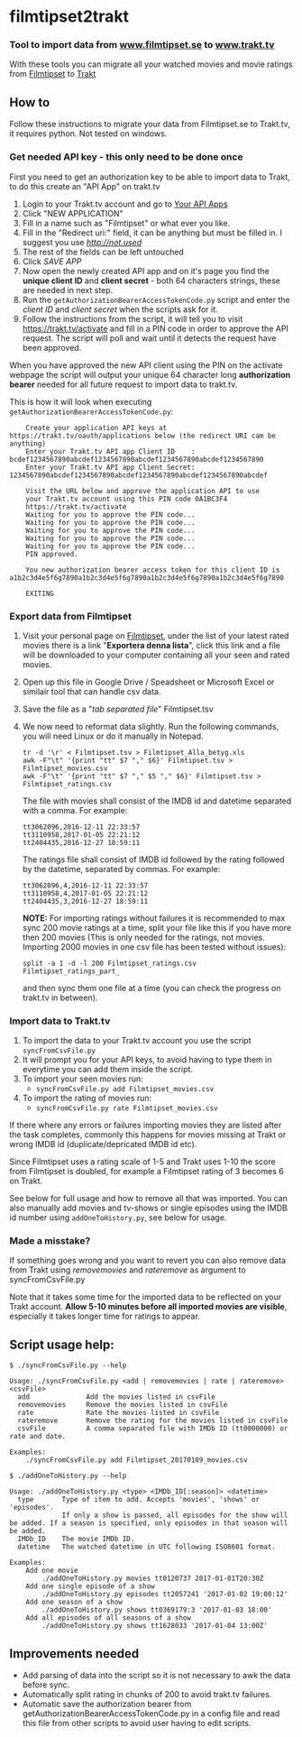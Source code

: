 # filmtipset2trakt
### Tool to import data from www.filmtipset.se to www.trakt.tv

With these tools you can migrate all your watched movies and movie ratings from [Filmtipset](http://www.filmtipset.se) to [Trakt](http://trakt.tv)

## How to
Follow these instructions to migrate your data from Filmtipset.se to Trakt.tv, it requires python. Not tested on windows.

### Get needed API key - this only need to be done once
First you need to get an authorization key to be able to import data to Trakt, to do this create an "API App" on trakt.tv

1. Login to your Trakt.tv account and go to [Your API Apps](https://trakt.tv/oauth/applications)
1. Click "NEW APPLICATION"
1. Fill in a name such as "Filmtipset" or what ever you like.
1. Fill in the "Redirect uri:" field, it can be anything but must be filled in. I suggest you use *http://not.used*
1. The rest of the fields can be left untouched
1. Click *SAVE APP*
1. Now open the newly created API app and on it's page you find the **unique client ID** and **client secret** - both 64 characters strings, these are needed in next step.
1. Run the `getAuthorizationBearerAccessTokenCode.py` script and enter the *client ID* and *client secret* when the scripts ask for it.
1. Follow the instructions from the script, it will tell you to visit https://trakt.tv/activate and fill in a PIN code in order to approve the API request. The script will poll and wait until it detects the request have been approved.

When you have approved the new API client using the PIN on the activate webpage the script will output your unique 64 character long **authorization bearer** needed for all future request to import data to trakt.tv.

This is how it will look when executing `getAuthorizationBearerAccessTokenCode.py`:
```
	Create your application API keys at https://trakt.tv/oauth/applications below (the redirect URI cam be anything)
	Enter your Trakt.tv API app Client ID    : bcdef1234567890abcdef1234567890abcdef1234567890abcdef1234567890
	Enter your Trakt.tv API app Client Secret: 1234567890abcdef1234567890abcdef1234567890abcdef1234567890abcdef

	Visit the URL below and approve the application API to use
	your Trakt.tv account using this PIN code 0A1BC3F4
	https://trakt.tv/activate
	Waiting for you to approve the PIN code...
	Waiting for you to approve the PIN code...
	Waiting for you to approve the PIN code...
	Waiting for you to approve the PIN code...
	Waiting for you to approve the PIN code...
	PIN approved.

	You new authorization bearer access token for this client ID is a1b2c3d4e5f6g7890a1b2c3d4e5f6g7890a1b2c3d4e5f6g7890a1b2c3d4e5f6g7890

	EXITING
```

### Export data from Filmtipset
1. Visit your personal page on [Filmtipset](http://www.filmtipset.se/yourpage.cgi), under the list of your latest rated movies there is a link "**Exportera denna lista**", click this link and a file will be downloaded to your computer containing all your seen and rated movies.
1. Open up this file in Google Drive / Speadsheet or Microsoft Excel or similair tool that can handle csv data.
1. Save the file as a "*tab separated file*" Filmtipset.tsv
1. We now need to reformat data slightly. Run the following commands, you will need Linux or do it manually in Notepad.
	```
	tr -d '\r' < Filmtipset.tsv > Filmtipset_Alla_betyg.xls
	awk -F"\t" '{print "tt" $7 "," $6}' Filmtipset.tsv > Filmtipset_movies.csv
	awk -F"\t" '{print "tt" $7 "," $5 "," $6}' Filmtipset.tsv > Filmtipset_ratings.csv
	```
	The file with movies shall consist of the IMDB id and datetime separated with a comma. For example:
	```
	tt3062096,2016-12-11 22:33:57
	tt3110958,2017-01-05 22:21:12
	tt2404435,2016-12-27 18:59:11
	```
	The ratings file shall consist of IMDB id followed by the rating followed by the datetime, separated by commas. For example:
	```
	tt3062096,4,2016-12-11 22:33:57
	tt3110958,4,2017-01-05 22:21:12
	tt2404435,3,2016-12-27 18:59:11
	```

	**NOTE:** For importing ratings without failures it is recommended to max sync 200 movie ratings at a time, split your file like this if you have more then 200 movies (This is only needed for the ratings, not movies. Importing 2000 movies in one csv file has been tested without issues):
	```
	split -a 1 -d -l 200 Filmtipset_ratings.csv Filmtipset_ratings_part_
	```
	and then sync them one file at a time (you can check the progress on trakt.tv in between).

### Import data to Trakt.tv
1. To import the data to your Trakt.tv account you use the script `syncFromCsvFile.py`
1. It will prompt you for your API keys, to avoid having to type them in everytime you can add them inside the script.
1. To import your seen movies run:
	* ```syncFromCsvFile.py add Filmtipset_movies.csv```
1. To import the rating of movies run:
	* ```syncFromCsvFile.py rate Filmtipset_movies.csv```

If there where any errors or failures importing movies they are listed after the task completes, commonly this happens for movies missing at Trakt or wrong IMDB id (duplicate/depricated IMDB id etc).

Since Filmtipset uses a rating scale of 1-5 and Trakt uses 1-10 the score from Filmtipset is doubled, for example a Filmtipset rating of 3 becomes 6 on Trakt.

See below for full usage and how to remove all that was imported.
You can also manually add movies and tv-shows or single episodes using the IMDB id number using `addOneToHistory.py`, see below for usage.

### Made a misstake?
If something goes wrong and you want to revert you can also remove data from Trakt using *removemovies* and *rateremove* as argument to syncFromCsvFile.py

Note that it takes some time for the imported data to be reflected on your Trakt account. **Allow 5-10 minutes before all imported movies are visible**, especially it takes longer time for ratings to appear.

## Script usage help:
```
$ ./syncFromCsvFile.py --help

Usage: ./syncFromCsvFile.py <add | removemovies | rate | rateremove> <csvFile>
  add              Add the movies listed in csvFile
  removemovies     Remove the movies listed in csvFile
  rate             Rate the movies listed in csvFile
  rateremove       Remove the rating for the movies listed in csvFile
  csvFile          A comma separated file with IMDb ID (tt0000000) or rate and date.

Examples:
	./syncFromCsvFile.py add Filmtipset_20170109_movies.csv

```
```
$ ./addOneToHistory.py --help

Usage: ./addOneToHistory.py <type> <IMDb_ID[:season]> <datetime>
  type       Type of item to add. Accepts 'movies', 'shows' or 'episodes'.
             If only a show is passed, all episodes for the show will be added. If a season is specified, only episodes in that season will be added.
  IMDb_ID    The movie IMDb ID.
  datetime   The watched datetime in UTC following ISO8601 format.

Examples:
	Add one movie
		./addOneToHistory.py movies tt0120737 2017-01-01T20:30Z
	Add one single episode of a show
		./addOneToHistory.py episodes tt2057241 '2017-01-02 19:00:12'
	Add one season of a show
		./addOneToHistory.py shows tt0369179:3 '2017-01-03 18:00'
	Add all episodes of all seasons of a show
		./addOneToHistory.py shows tt1628033 '2017-01-04 13:00Z'

```

## Improvements needed
* Add parsing of data into the script so it is not necessary to awk the data before sync.
* Automatically split rating in chunks of 200 to avoid trakt.tv failures.
* Automatic save the authorization bearer from getAuthorizationBearerAccessTokenCode.py in a config file and read this file from other scripts to avoid user having to edit scripts.
